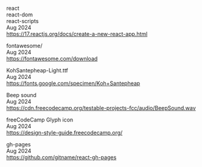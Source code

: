 react
<br>react-dom
<br>react-scripts
<br>Aug 2024
<br><https://17.reactjs.org/docs/create-a-new-react-app.html>

fontawesome/
<br>Aug 2024
<br><https://fontawesome.com/download>

KohSantepheap-Light.ttf
<br>Aug 2024
<br><https://fonts.google.com/specimen/Koh+Santepheap>

Beep sound
<br>Aug 2024
<br><https://cdn.freecodecamp.org/testable-projects-fcc/audio/BeepSound.wav>

freeCodeCamp Glyph icon
<br>Aug 2024
<br><https://design-style-guide.freecodecamp.org/>

gh-pages
<br>Aug 2024
<br><https://github.com/gitname/react-gh-pages>
